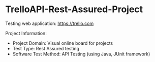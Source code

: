 # TrelloAPI-Rest-Assured-Project
Testing web application: https://trello.com

Project Information:
- Project Domain: Visual online board for projects
- Test Type: Rest Assured testing
- Software Test Method: API Testing (using Java, JUnit framework)
